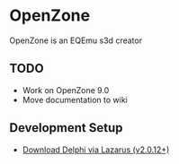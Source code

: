 # OpenZone
OpenZone is an EQEmu s3d creator


## TODO

- Work on OpenZone 9.0
- Move documentation to wiki

## Development Setup

- [Download Delphi via Lazarus (v2.0.12+)](https://sourceforge.net/projects/lazarus/files/Lazarus%20macOS%20x86-64/Lazarus%202.0.12/)
